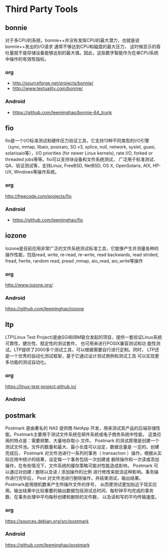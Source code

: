 # Third Party Tools

## bonnie

对于多CPU的系统，bonnie++并没有发挥CPU的最大潜力，也就是说bonnie++发出的I/O请求 通常不够达到CPU和磁盘的最大压力，
这时候显示的吞吐量就不是存储设备能够达到的最大值。因此，这些数字智能作为在单CPU系统中操作的有效性指标。

### org

* http://sourceforge.net/projects/bonnie/
* http://www.textuality.com/bonnie/

### Android

* https://github.com/leeminghao/bonnie-64_trunk

## fio

fio是一个I/O标准测试和硬件压力验证工具，它支持13种不同类型的I/O引擎（sync, mmap, libaio,
posixaio, SG v3, splice, null, network, syslet, guasi, solarisaio等），I/O priorities
(for newer Linux kernels), rate I/O, forked or threaded jobs等等。fio可以支持块设备和文件系统测试，
广泛用于标准测试、QA、验证测试等，支持Linux, FreeBSD, NetBSD, OS X, OpenSolaris, AIX, HP-UX, Windows等操作系统。

### org

http://freecode.com/projects/fio

### Android

* https://github.com/leeminghao/fio

## iozone

Iozone是目前应用非常广泛的文件系统测试标准工具，它能够产生并测量各种的操作性能，包括read, write,
re-read, re-write, read backwards, read strided, fread, fwrite, random read, pread ,mmap, aio_read, aio_write等操作

### org

http://www.iozone.org/

### Android

https://github.com/leeminghao/iozone

## ltp

LTP(Linux Test Project)是由SGI和IBM联合发起的项目，提供一套验证Linux系统可靠性、健壮性、稳定性的测试套件，
也可用来进行POSIX兼容测试和功 能性测试。LTP提供了2000多个测试工具，可以根据需要自行进行定制。同时，
LTP还是一个优秀的自动化测试框架，基于它通过设计测试用例和测试工具 可以实现更多功能的测试自动化。

### org

https://linux-test-project.github.io/

### Android


## postmark

Postmark 是由著名的 NAS 提供商 NetApp 开发，用来测试其产品的后端存储性能。Postmark主要用于测试文件系统在邮件系统或电子商务系统中性能，
这类应用的特点是：需要频繁、大量地存取小 文件。 Postmark 的测试原理是创建一个测试文件池。文件的数量和最大、最小长度可以设定，数据总量是
一定的。创建完成后， Postmark 对文件池进行一系列的事务（ transaction ）操作，根据从实际应用中统计的结果，设定每一个事务包括一次创建或
删除操作和一次读或添加操作，在有些情况下，文件系统的缓存策略可能对性能造成影响， Postmark 可以通过对创建 / 删除以及读 / 添加操作的比例
进行修改来抵消这种影响。事务操作进行完毕后， Post 对文件池进行删除操作，并结束测试，输出结果。 Postmark是用随机数来产生所操作文件的序号，
从而使测试更加贴近于现实应用。输出结果中比较重要的输出数据包括测试总时间、每秒钟平均完成的事务 数、在事务处理中平均每秒创建和删除的文件数，
以及读和写的平均传输速度。

### org

https://sources.debian.org/src/postmark

### Android

https://github.com/leeminghao/postmark